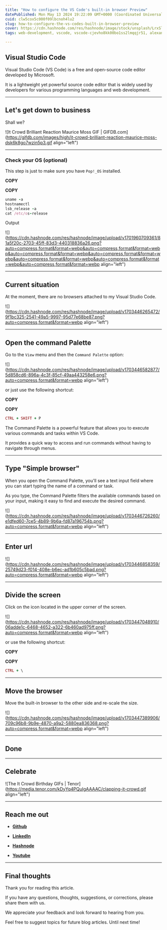 ```yaml
---
title: "How to configure the VS Code's built-in browser Preview"
datePublished: Mon May 13 2024 19:22:09 GMT+0000 (Coordinated Universal Time)
cuid: clw5cox5c000f09lbcnoh4lu2
slug: how-to-configure-the-vs-codes-built-in-browser-preview
cover: https://cdn.hashnode.com/res/hashnode/image/stock/unsplash/LrxSl4ZxoRs/upload/31678d66c01953dbeacbf0e000525aff.jpeg
tags: web-development, vscode, vscode-cjevho8kk00bo1ss2lmqqjr51, alexandrecalaca

---
```


## **Visual Studio Code**

Visual Studio Code (VS Code) is a free and open-source code editor developed by Microsoft.

It is a lightweight yet powerful source code editor that is widely used by developers for various programming languages and web development.

---

## Let's get down to business

Shall we?

![It Crowd Brilliant Reaction Maurice Moss GIF | GIFDB.com](https://gifdb.com/images/high/it-crowd-brilliant-reaction-maurice-moss-dsk6k8go7wzin5p3.gif align="left")

---

### **Check your OS (optional)**

This step is just to make sure you have `Pop!_OS` installed.

**COPY**

**COPY**

```ruby
uname -a
hostnamectl
lsb_release -a
cat /etc/os-release
```

Output

![](https://cdn.hashnode.com/res/hashnode/image/upload/v1701960709361/81a5f20c-2703-45ff-83d3-440318836a26.png?auto=compress,format&format=webp&auto=compress,format&format=webp&auto=compress,format&format=webp&auto=compress,format&format=webp&auto=compress,format&format=webp&auto=compress,format&format=webp&auto=compress,format&format=webp align="left")

---

## **Current situation**

At the moment, there are no browsers attached to my Visual Studio Code.

![](https://cdn.hashnode.com/res/hashnode/image/upload/v1703446265472/9f1bc325-2541-49a5-9997-95d77e68be87.png?auto=compress,format&format=webp align="left")

---

## Open the command Palette

Go to the `View` menu and then the `Command Palette` option:

![](https://cdn.hashnode.com/res/hashnode/image/upload/v1703446582877/5d858cd6-896a-4c3f-85cf-49aa443258e6.png?auto=compress,format&format=webp align="left")

or just use the following shortcut:

**COPY**

**COPY**

```ruby
CTRL + SHIFT + P
```

The Command Palette is a powerful feature that allows you to execute various commands and tasks within VS Code.

It provides a quick way to access and run commands without having to navigate through menus.

---

## Type "Simple browser"

When you open the Command Palette, you'll see a text input field where you can start typing the name of a command or task.

As you type, the Command Palette filters the available commands based on your input, making it easy to find and execute the desired command.

![](https://cdn.hashnode.com/res/hashnode/image/upload/v1703446726260/e1dfed60-7ce5-4b89-9b6a-fd87a196754b.png?auto=compress,format&format=webp align="left")

---

## Enter url

![](https://cdn.hashnode.com/res/hashnode/image/upload/v1703446858359/25749d23-f014-408e-b6ec-ad1b605c5bad.png?auto=compress,format&format=webp align="left")

---

## Divide the screen

Click on the icon located in the upper corner of the screen.

![](https://cdn.hashnode.com/res/hashnode/image/upload/v1703447048910/06adde1c-6468-4652-a322-6b460ad975ff.png?auto=compress,format&format=webp align="left")

or use the following shortcut:

**COPY**

**COPY**

```ruby
CTRL + \
```

---

## Move the browser

Move the built-in browser to the other side and re-scale the size.

![](https://cdn.hashnode.com/res/hashnode/image/upload/v1703447389906/709c96b8-9b9e-4870-a9a2-5880ea836368.png?auto=compress,format&format=webp align="left")

---

## Done

---

## **Celebrate**

![The It Crowd Birthday GIFs | Tenor](https://media.tenor.com/kDyYq4PQuIgAAAAC/clapping-it-crowd.gif align="left")

---

## **Reach me out**

* [**Github**](https://github.com/alexcalaca)
    
* [**LinkedIn**](https://linkedin.com/in/alexandrecalacaofficial)
    
* [**Hashnode**](https://hashnode.com/onboard?next=/@alexandrecalaca)
    
* [**Youtube**](https://www.youtube.com/@alexandrecalacaofficial)
    

---

## Final thoughts

Thank you for reading this article.

If you have any questions, thoughts, suggestions, or corrections, please share them with us.

We appreciate your feedback and look forward to hearing from you.

Feel free to suggest topics for future blog articles. Until next time!